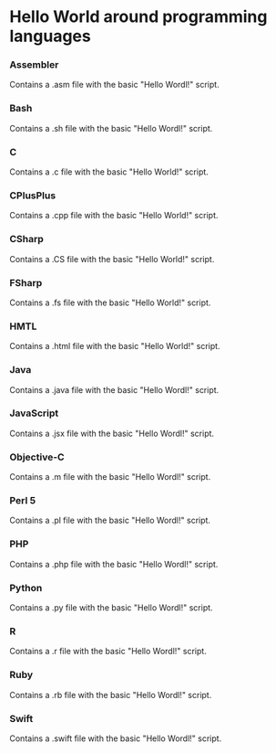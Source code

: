 # Hello World around programming languages
### Assembler
Contains a .asm file with the basic "Hello Wordl!" script.
### Bash
Contains a .sh file with the basic "Hello Wordl!" script.
### C
Contains a .c file with the basic "Hello World!" script.
### CPlusPlus
Contains a .cpp file with the basic "Hello World!" script.
### CSharp
Contains a .CS file with the basic "Hello World!" script.
### FSharp
Contains a .fs file with the basic "Hello World!" script.
### HMTL
Contains a .html file with the basic "Hello World!" script.
### Java
Contains a .java file with the basic "Hello Wordl!" script.
### JavaScript
Contains a .jsx file with the basic "Hello Wordl!" script.
### Objective-C
Contains a .m file with the basic "Hello Wordl!" script.
### Perl 5
Contains a .pl file with the basic "Hello Wordl!" script.
### PHP
Contains a .php file with the basic "Hello Wordl!" script.
### Python
Contains a .py file with the basic "Hello Wordl!" script.
### R
Contains a .r file with the basic "Hello Wordl!" script.
### Ruby
Contains a .rb file with the basic "Hello Wordl!" script.
### Swift
Contains a .swift file with the basic "Hello Wordl!" script.